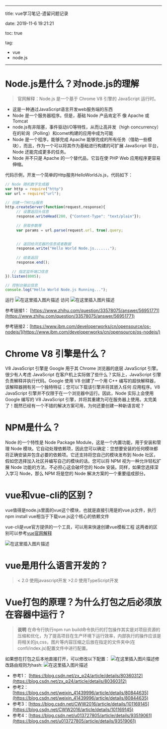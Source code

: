 ----------
title: vue学习笔记-遗留问题记录

date: 2019-11-6 19:21:21

toc: true

tag: 

- vue
- node.js

----------

# Node.js是什么？对node.js的理解

> 官网解释：Node.js 是一个基于 Chrome V8 引擎的 JavaScript 运行时。 

- 这是一种通过JavaScript语言开发web服务端的东西
- Node 是一个服务器程序。但是，基础 Node 产品肯定不 像 Apache 或 Tomcat
- node.js有非阻塞，事件驱动I/O等特性，从而让高并发（high concurrency）在的轮询（Polling）和comet构建的应用中成为可能
- Node 是一个程序，能够完成 Apache 能够完成的所有任务（借助一些模块），而且，作为一个可以将其作为基础进行构建的可扩展 JavaScript 平台，Node 还能完成更多的任务。
- Node 并不只是 Apache 的一个替代品，它旨在使 PHP Web 应用程序更容易伸缩。


代码示例，开发一个简单的Http服务HelloWorldJs.js，代码如下：

```javascript
// Node 随机数字生成器
var http = require("http")
var url = require("url");

// 创建一个Http服务
http.createServer(function(request,response){
     // 设置返回头信息
     response.writeHead(200, {"Content-Type": "text/plain"});
 
     // 获取参数等
     var params = url.parse(request.url, true).query;

      
     // 返回给浏览器的信息或者数据
     response.write("Hello World Node.js.......");
      
     // 结束返回
     response.end();
 
   // 指定监听端口信息
}).listen(8005);

// 控制台输出信息
console.log("Hello World Node.js Running...");

```

运行
![在这里插入图片描述](https://img-blog.csdnimg.cn/20191106200734769.png)
访问
![在这里插入图片描述](https://img-blog.csdnimg.cn/20191106200801461.png?x-oss-process=image/watermark,type_ZmFuZ3poZW5naGVpdGk,shadow_10,text_aHR0cHM6Ly9ibG9nLmNzZG4ubmV0L3Rhb3dlaWRvbmcx,size_16,color_FFFFFF,t_70)

参考链接1： [https://www.zhihu.com/question/33578075/answer/56951771](https://www.zhihu.com/question/33578075/answer/56951771)

参考链接2：[https://www.ibm.com/developerworks/cn/opensource/os-nodejs/](https://www.ibm.com/developerworks/cn/opensource/os-nodejs/)



# Chrome V8 引擎是什么？
V8 JavaScript 引擎是 Google 用于其 Chrome 浏览器的底层 JavaScript 引擎。很少有人考虑 JavaScript 在客户机上实际做了些什么？实际上，JavaScript 引擎负责解释并执行代码。Google 使用 V8 创建了一个用 C++ 编写的超快解释器，该解释器拥有另一个独特特征；您可以下载该引擎并将其嵌入任何 应用程序。V8 JavaScript 引擎并不仅限于在一个浏览器中运行。因此，Node 实际上会使用 Google 编写的 V8 JavaScript 引擎，并将其重建为可在服务器上使用。太完美了！既然已经有一个不错的解决方案可用，为何还要创建一种新语言呢？

# NPM是什么？
Node 的一个特性是 Node Package Module，这是一个内置功能，用于安装和管理 Node 模块。它自动处理依赖项，因此您可以确定：您想要安装的任何模块都将正确安装并包含必要的依赖项。它还支持将您自己的模块发布到 Node 社区，假如您选择加入社区并编写自己的模块的话。您可以将 NPM 视为一种允许轻松扩展 Node 功能的方法，不必担心这会破坏您的 Node 安装。同样，如果您选择深入学习 Node，那么 NPM 将是您的 Node 解决方案的一个重要组成部分。


# vue和vue-cli的区别？
vue值得是node.js里面的vue这个模块，也就是直接引用是的vue.js文件，执行npm install vue相当于下载vue.js这个核心的依赖文件

vue-cli是vue官方提供的一个工具，可以用来快速创建vue模板工程
这两者的区别可以参考[vue官网解释](https://cn.vuejs.org/v2/guide/installation.html#%E7%9B%B4%E6%8E%A5%E7%94%A8-lt-script-gt-%E5%BC%95%E5%85%A5) 

![在这里插入图片描述](https://img-blog.csdnimg.cn/20191106202357185.png?x-oss-process=image/watermark,type_ZmFuZ3poZW5naGVpdGk,shadow_10,text_aHR0cHM6Ly9ibG9nLmNzZG4ubmV0L3Rhb3dlaWRvbmcx,size_16,color_FFFFFF,t_70)


# vue是用什么语言开发的？

> < 2.0  使用javascript开发
> \>2.0  使用TypeScript开发

# Vue打包的原理？为什么打包之后必须放在容器中运行？

> **说明** 在命令行执行npm run build命令执行的打包操作其实是对项目资源的压缩和优化，为了提高项目在生产环境下运行效率，内部执行的操作应该是将相关的js,css，图片等内容压缩之后放在指定的文件夹中(在confi/index.js)配置文件中进行配置。

如果想在打包之后本地直接打开，可以修改以下配置：
![在这里插入图片描述](https://img-blog.csdnimg.cn/20191106204810407.png?x-oss-process=image/watermark,type_ZmFuZ3poZW5naGVpdGk,shadow_10,text_aHR0cHM6Ly9ibG9nLmNzZG4ubmV0L3Rhb3dlaWRvbmcx,size_16,color_FFFFFF,t_70)修改路由规则为hash:
![在这里插入图片描述](https://img-blog.csdnimg.cn/20191106205707184.png?x-oss-process=image/watermark,type_ZmFuZ3poZW5naGVpdGk,shadow_10,text_aHR0cHM6Ly9ibG9nLmNzZG4ubmV0L3Rhb3dlaWRvbmcx,size_16,color_FFFFFF,t_70)


- 参考1： [https://blog.csdn.net/zx_p24/article/details/80360312](https://blog.csdn.net/zx_p24/article/details/80360312)
- 参考2：[https://blog.csdn.net/weixin_41439996/article/details/80844635](https://blog.csdn.net/weixin_41439996/article/details/80844635)
- 参考3：[https://blog.csdn.net/CWW2016/article/details/101169145](https://blog.csdn.net/CWW2016/article/details/101169145)
- 参考4：[https://blog.csdn.net/u013727805/article/details/93519061](https://blog.csdn.net/u013727805/article/details/93519061)

